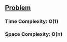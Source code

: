 ## [Problem](https://leetcode.com/problems/lru-cache/)

### Time Complexity: O(1)
### Space Complexity: O(n)
